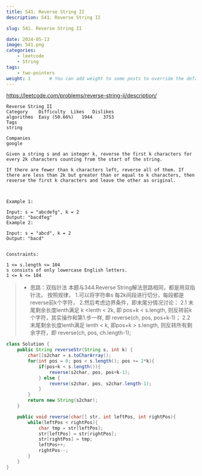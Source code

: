 ```yaml
--- 
title: 541. Reverse String II
description: 541. Reverse String II

slug: 541. Reverse String II

date: 2024-05-13
image: 541.png
categories:
    - leetcode
    - String
tags:
    - two-pointers
weight: 1       # You can add weight to some posts to override the default sorting (date descending)
---
```


<https://leetcode.com/problems/reverse-string-ii/description/>

```
Reverse String II
Category	Difficulty	Likes	Dislikes
algorithms	Easy (50.66%)	1944	3753
Tags
string

Companies
google

Given a string s and an integer k, reverse the first k characters for every 2k characters counting from the start of the string.

If there are fewer than k characters left, reverse all of them. If there are less than 2k but greater than or equal to k characters, then reverse the first k characters and leave the other as original.

 

Example 1:

Input: s = "abcdefg", k = 2
Output: "bacdfeg"
Example 2:

Input: s = "abcd", k = 2
Output: "bacd"
 

Constraints:

1 <= s.length <= 104
s consists of only lowercase English letters.
1 <= k <= 104

```


> * 思路：双指针法
        本题与344.Reverse String解法思路相同，都是用双指针法，
        按照规律，
        1.可以将字符串s 每2k间段进行切分，每段都是reverse前k个字符，
        2.然后考虑边界条件，即末尾分情况讨论：
          2.1 末尾剩余长度lenth满足 k <lenth < 2k, 即 pos+k < s.length,
              则反转前k个字符，其实操作和第1.步一样, 即 reverse(ch, pos, pos+k-1)；
          2.2 末尾剩余长度lenth满足 lenth < k, 即pos+k > s.length,
              则反转所有剩余字符，即 reverse(ch, pos, ch.length-1);


```java
class Solution {
    public String reverseStr(String s, int k) {
        char[]s2char = s.toCharArray();
        for(int pos = 0; pos < s.length(); pos += 2*k){
            if(pos+k < s.length()){
                reverse(s2char, pos, pos+k-1);
            } else {
                reverse(s2char, pos, s2char.length-1);
            }
        }
        return new String(s2char);
    }

    public void reverse(char[] str, int leftPos, int rightPos){
        while(leftPos < rightPos){
            char tmp = str[leftPos];
            str[leftPos] = str[rightPos];
            str[rightPos] = tmp;
            leftPos++;
            rightPos--;
        }
    }
}
```